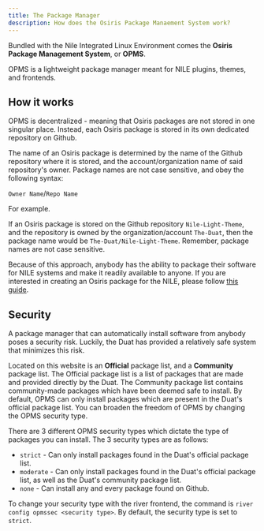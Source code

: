 ```yaml
---
title: The Package Manager
description: How does the Osiris Package Manaement System work?
---
```


Bundled with the Nile Integrated Linux Environment comes the **Osiris Package Management System**, or **OPMS**.

OPMS is a lightweight package manager meant for NILE plugins, themes, and frontends.


## How it works

OPMS is decentralized - meaning that Osiris packages are not stored in one singular place. Instead, each Osiris package is stored in its own dedicated repository on Github.

The name of an Osiris package is determined by the name of the Github repository where it is stored, and the account/organization name of said repository's owner. Package names are not case sensitive, and obey the following syntax:

`Owner Name`/`Repo Name`


For example.

If an Osiris package is stored on the Github repository `Nile-Light-Theme`, and the repository is owned by the organization/account `The-Duat`, then the package name would be `The-Duat/Nile-Light-Theme`. Remember, package names are not case sensitive.

Because of this approach, anybody has the ability to package their software for NILE systems and make it readily available to anyone. If you are interested in creating an Osiris package for the NILE, please follow [this guide](www.google.com).


## Security

A package manager that can automatically install software from anybody poses a security risk. Luckily, the Duat has provided a relatively safe system that minimizes this risk.

Located on this website is an **Official** package list, and a **Community** package list. The Official package list is a list of packages that are made and provided directly by the Duat. The Community package list contains community-made packages which have been deemed safe to install. By default, OPMS can only install packages which are present in the Duat's official package list. You can broaden the freedom of OPMS by changing the OPMS security type.

There are 3 different OPMS security types which dictate the type of packages you can install. The 3 security types are as follows:
- `strict` - Can only install packages found in the Duat's official package list.
- `moderate` - Can only install packages found in the Duat's official package list, as well as the Duat's community package list.
- `none` - Can install any and every package found on Github.

To change your security type with the river frontend, the command is `river config opmssec <security type>`. By default, the security type is set to `strict`.
